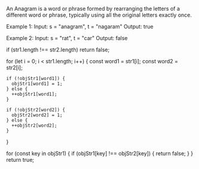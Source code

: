 An Anagram is a word or phrase formed by rearranging the letters of a different word or phrase, typically using all the original letters exactly once.

Example 1:
Input: s = "anagram", t = "nagaram"
Output: true

Example 2:
Input: s = "rat", t = "car"
Output: false



  if (str1.length !== str2.length) return false;

  for (let i = 0; i < str1.length; i++) {
    const word1 = str1[i];
    const word2 = str2[i];

    if (!objStr1[word1]) {
      objStr1[word1] = 1;
    } else {
      ++objStr1[word1];
    }

    if (!objStr2[word2]) {
      objStr2[word2] = 1;
    } else {
      ++objStr2[word2];
    }
  }

  for (const key in objStr1) {
    if (objStr1[key] !== objStr2[key]) {
      return false;
    }
  }
  return true;
